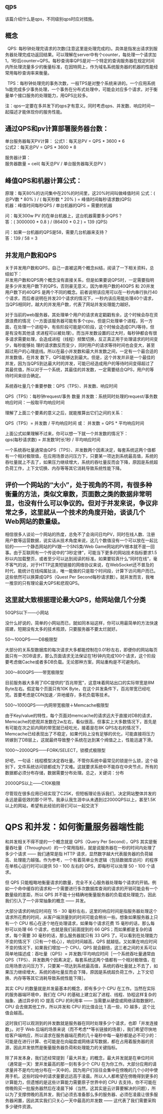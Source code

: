 qps
----------
该篇介绍什么是qps，不同级别qps时应对措施。


概念
----------
  QPS: 每秒钟处理完请求的次数(注意这里是处理完成的)。具体是指发出请求到服务器处理完成功返回结果。可以理解在server中有个counter，每处理一个请求加1，1秒后counter=QPS。每秒查询率QPS是对一个特定的查询服务器在规定时间内所处理流量多少的衡量标准，在因特网上，作为域名系统服务器的机器的性能经常用每秒查询率来衡量。

  TPS：每秒钟处理完的事务次数，一般TPS是对整个系统来讲的。一个应用系统1s能完成多少事务处理，一个事务在分布式处理中，可能会对应多个请求，对于衡量单个接口服务的处理能力，用QPS比较多。

注：qps一定要在多并发下的qps才有意义。同时考虑qps、并发数、响应时间一起描述才能体现你的服务性能。   


通过QPS和pv计算部署服务器台数：   
-----------
单台服务器每天PV计算：
公式1：每天总PV = QPS * 3600 * 6  
公式2：每天总PV = QPS * 3600 * 8  


服务器计算：    
服务器数量 =   ceil( 每天总PV / 单台服务器每天总PV )  


峰值QPS和机器计算公式：  
-----------
原理：每天80%的访问集中在20%的时间里，这20%时间叫做峰值时间
公式：( 总PV数 * 80% ) / ( 每天秒数 * 20% ) = 峰值时间每秒请求数(QPS)  
机器：峰值时间每秒QPS / 单台机器的QPS   = 需要的机器  

问：每天300w PV 的在单台机器上，这台机器需要多少QPS？  
答：( 3000000 * 0.8 ) / (86400 * 0.2 ) = 139 (QPS) 

问：如果一台机器的QPS是58，需要几台机器来支持？  
答：139 / 58 = 3   




并发用户数和QPS
-------------
关于并发用户数和QPS，自己一直被这两个概念纠结，阅读了一下相关资料，总结如下：  
并发用户数和QPS两个概念没有直接关系，但是如果要说QPS时，一定需要指明是多少并发用户数下的QPS，否则豪无意义，因为单用户数的40QPS 和 20并发用户数下的40QPS 是两个不同的概念。前者说明该应用可以在一秒内串行执行40个请求，而后者说明在并发20个请求的情况下，一秒内该应用能处理40个请求，当QPS相同时，越大的并发用户数，代表了网站并发处理能力越好。

对于当前的web服务器，其处理单个用户的请求肯定戳戳有余，这个时候会存在资源浪费的情况（一方面该服务器可能有多个cpu，但是只处理单个进程，另一方面，在处理一个进程中，有些阶段可能是IO阶段，这个时候会造成CPU等待，但是有没有其他请 求进程可以被处理）。而当并发数设置的过大时，每秒钟都会有很多请求需要处理，会造成进程（线程）频繁切换，反正真正用于处理请求的时间变少，每秒能够处 理的请求数反而变少，同时用户的请求等待时间也会变大，甚至超过用户的心理底线。所以在最小并发数和最大并发数之间，一定有一个最合适的并发数值，在并发 数下，QPS能够达到最大。但是，这个并发并非是一个最佳的并发，因为当QPS到达最大时的并发，可能已经造成用户的等待时间变得超过了其最优值，所以对于一个系统，其最佳的并发数，一定需要结合QPS，用户的等待时间来综合确定。


系统吞吐量几个重要参数：QPS（TPS）、并发数、响应时间

QPS（TPS）：每秒钟request/事务 数量
并发数：系统同时处理的request/事务数
响应时间：一般取平均响应时间


理解了上面三个要素的意义之后，就能推算出它们之间的关系：

QPS（TPS）= 并发数 / 平均响应时间
或：
并发数 = QPS * 平均响应时间

上面公式如果理解不过来，你可以想一下就一个并发数的情况下：  
 qps(每秒请求数) = 并发数1时长1秒 / 平均响应时间  


一个系统吞吐量通常由QPS（TPS）、并发数两个因素决定，每套系统这两个值都有一个相对极限值，在应用场景访问压力下，只要某一项达到系统最高值，系统的吞吐量就上不去了，如果压力继续增大，系统的吞吐量反而会下降，原因是系统超负荷工作，上下文切换、内存等等其它消耗导致系统性能下降。




评价一个网站的“大小”，处于视角的不同，有很多种衡量的方法，类似文章数，页面数之类的数据非常明显，也没有什么可以争议的。但对于并发来说，争议非常之多，这里就从一个技术的角度开始，谈谈几个Web网站的数量级。
--------------
相信很多人谈论一个网站的热度，总免不了会询问日均PV，同时在线人数、注册用户数等运营数据，说实话从技术角度来说，这几个数值没有一个可以放在一起比较的——一个静态网站的PV跟一个SNS类/Web Game网站的PV根本就不是一回事。由于互联网有一个传说中的“3秒定律”，可能当下更多的网站技术指标要求1.5秒以内加载整页，或者至少可以达到阅读的标准。如果要较真什么“同时在线”，毫不客气的说，对于HTTP这类短链接的网络协议来说，在WebSocket还不普及的时代，能统计在线纯属扯淡，唯一能做的只是取个时间段，计算下访问用户而已。这些依然可以换算成QPS（Quest Per Second每秒请求数）。就并发而言，我唯一推崇的只有理论最大QPS和悲观QPS。


这里就大致根据理论最大QPS，给网站做几个分类
--------------
50QPS以下——小网站

没什么好说的，简单的小网站而已，就如同本站这样，你可以用最简单的方法快速搭建，短期没有太多的技术瓶颈，只要服务器不要太烂就好。

50～100QPS——DB极限型

大部分的关系型数据库的每次请求大多都能控制在0.01秒左右，即便你的网站每页面只有一次DB请求，那么页面请求无法保证在1秒钟内完成100个请求，这个阶段要考虑做Cache或者多DB负载。无论那种方案，网站重构是不可避免的。

300～800QPS——带宽极限型

目前服务器大多用了IDC提供的“百兆带宽”，这意味着网站出口的实际带宽是8M Byte左右。假定每个页面只有10K Byte，在这个并发条件下，百兆带宽已经吃完。首要考虑是CDN加速／异地缓存，多机负载等技术。

500～1000QPS——内网带宽极限＋Memcache极限型

由于Key/value的特性，每个页面对memcache的请求远大于直接对DB的请求，Memcache的悲观并发数在2w左右，看似很高，但事实上大多数情况下，首先是有可能在次之前内网的带宽就已经吃光，接着是在8K QPS左右的情况下，Memcache已经表现出了不稳定，如果代码上没有足够的优化，可能直接将压力转嫁到了DB层上，这就最终导致整个系统在达到某个阀值之上，性能迅速下滑。

1000～2000QPS——FORK/SELECT，锁模式极限型

好吧，一句话：线程模型决定吞吐量。不管你系统中最常见的锁是什么锁，这个级别下，文件系统访问锁都成为了灾难。这就要求系统中不能存在中央节点，所有的数据都必须分布存储，数据需要分布处理。总之，关键词：分布

2000QPS以上——C10K极限

尽管现在很多应用已经实现了C25K，但短板理论告诉我们，决定网站整体并发的永远是最低效的那个环节。我承认我生涯中从未遇到过2000QPS以上，甚至1.5K以上的网站，希望有此经验的哥们可以一起交流下



QPS 和并发：如何衡量服务器端性能
==============
和并发相关不得不提的一个概念就是 QPS（Query Per Second），QPS 其实是衡量吞吐量（Throughput）的一个常用指标，就是说服务器在一秒的时间内处理了多少个请求 —— 我们通常是指 HTTP 请求，显然数字越大代表服务器的负荷越高、处理能力越强。作为参考，一个有着简单业务逻辑（包括数据库访问）的程序在单核心运行时可以提供 50 - 100 左右的 QPS，即每秒可以处理 50 - 100 个请求。


但 QPS 只能粗略地衡量请求的数量，完全不关心服务器处理每个请求的开销。例如一个命中缓存的请求和一个需要进行多次数据库查询的请求的开销可能会有一个数量级的差距，所以 QPS 并不能十分精确地衡量服务器的负载或处理能力，因此我们引入了一个非常抽象的概念 —— 并发。

大部分请求的响应时间在 15 - 30 毫秒左右，这里的响应时间是指服务器处理这个请求所花费的时间，从客户端测量到的时间可能会稍长一些。想象如果服务器上只有一个 CPU 核心在逐个地在处理请求，如果每个请求花费 15 毫秒的话，那么每秒可以处理 66 个请求，也就是我们前面提到的 66 QPS；而如果都是复杂的请求，每个需要 30 毫秒的话，那么服务器就只有 33 QPS 了。可以看到在处理能力不变的情况下（只有一个核心），响应时间越高，QPS 就越低。又如果在响应时间不变的情况下，如果我们增加一个 CPU，QPS 就会翻倍，这三者之间的关系可以简单地描述成：吞吐量（QPS）= 并发数/平均响应时间［一个系统吞吐量通常由QPS（TPS）、并发数两个因素决定，每套系统这两个值都有一个相对极限值，在应用场景访问压力下，只要某一项达到系统最高值，系统的吞吐量就上不去了，如果压力继续增大，系统的吞吐量反而会下降，原因是系统超负荷工作，上下文切换、内存等等其它消耗导致系统性能下降］。


其实 CPU 的数量就是并发最基本的概念，即有多少个 CPU 在工作。当然在实际的服务器端环境中，我们在 CPU 的基础上建立起了进程、线程、协程这样复杂的抽象、通过异步的 IO 提高 CPU 的利用率 —— 当需要从硬盘或网络读取数据时，CPU 会去做其他工作，所以并发和 CPU 的比值会比 1 高一些，IO 越多，这个比值会越高。


这时我们可以观测到的并发数就是服务器在同时处理多少个请求，也即「并发连接数」。对于 Web 后端的场景来说（而不考虑**等长链接的场景），我们希望尽快地给客户端响应，所以请求在服务器端花费的几十毫秒中每一毫秒都是必不可少的：可能是在进行计算、也可能是在向磁盘或网络读写数据，都在占用着服务器的资源，因此并发依然是衡量服务器负荷和处理能力的关键指标。


除了并发本身，我们还经常提到「最大并发」的概念，最大并发就是在单位时间（通常是一天）里并发最高的那一刻有多少个 CPU 在为你工作。大部分应用的请求量并不是均匀地分布在一天中的，因为用户们往往会集中在傍晚的几个小时中使用手机，这些时段中的请求量要远远高于凌晨。所以人人都希望在傍晚得到更多的计算能力，但遗憾的是这些计算能力需要原子世界中的 CPU 去支持，你不可能在傍晚购买一批服务器然后在凌晨下掉（当然，这其实是云计算要解决的问题），所以为了支撑傍晚的高并发，我们必须去准备那么多的服务器、必须在凌晨让很多服务器闲置，因此其实我们只关心一天中最高的并发数 —— 这代表了我们需要采购多少硬件资源。




